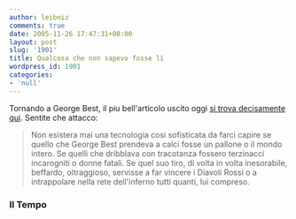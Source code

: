 ```yaml
---
author: leibniz
comments: true
date: 2005-11-26 17:47:31+00:00
layout: post
slug: '1901'
title: Qualcosa che non sapevo fosse lì
wordpress_id: 1901
categories:
- 'null'
---
```


Tornando a George Best, il piu bell'articolo uscito oggi [si trova decisamente qui](http://www.iltempo.it/approfondimenti/index.aspx?id=814789&editionId=5&SectionId=7). Sentite che attacco:  

> Non esistera mai una tecnologia cosi sofisticata da farci capire se quello che George Best prendeva a calci fosse un pallone o il mondo intero. Se quelli che dribblava con tracotanza fossero terzinacci incarogniti o donne fatali. Se quel suo tiro, di volta in volta inesorabile, beffardo, oltraggioso, servisse a far vincere i Diavoli Rossi o a intrappolare nella rete dell'inferno tutti quanti, lui compreso.

### Il Tempo
